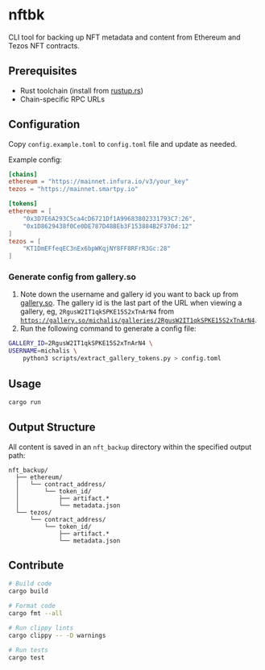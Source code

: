 # nftbk

CLI tool for backing up NFT metadata and content from Ethereum and Tezos NFT contracts.

## Prerequisites

- Rust toolchain (install from [rustup.rs](https://rustup.rs))
- Chain-specific RPC URLs

## Configuration

Copy `config.example.toml` to `config.toml` file and update as needed.

Example config:
```toml
[chains]
ethereum = "https://mainnet.infura.io/v3/your_key"
tezos = "https://mainnet.smartpy.io"

[tokens]
ethereum = [
    "0x3D7E6A293C5ca4cD6721Df1A99683802331793C7:26",
    "0x1D8629438f0Ce0DE787D48BEb3F153884B2F370d:12"
]
tezos = [
    "KT1DmEFfeqEC3nEx6bpWKqjNY8FF8RFrR3Gc:28"
]
```

### Generate config from gallery.so

1. Note down the username and gallery id you want to back up from [gallery.so](https://gallery.so). The gallery id is the last part of the URL when viewing a gallery, eg, `2RgusW2IT1qkSPKE15S2xTnArN4`  from [`https://gallery.so/michalis/galleries/2RgusW2IT1qkSPKE15S2xTnArN4`](https://gallery.so/michalis/galleries/2RgusW2IT1qkSPKE15S2xTnArN4).
2. Run the following command to generate a config file:
```bash
GALLERY_ID=2RgusW2IT1qkSPKE15S2xTnArN4 \
USERNAME=michalis \
    python3 scripts/extract_gallery_tokens.py > config.toml
```

## Usage

```bash
cargo run
```

## Output Structure

All content is saved in an `nft_backup` directory within the specified output path:

```
nft_backup/
  ├── ethereum/
  │   └── contract_address/
  │       └── token_id/
  │           ├── artifact.*
  │           └── metadata.json
  └── tezos/
      └── contract_address/
          └── token_id/
              ├── artifact.*
              └── metadata.json
```

## Contribute

```bash
# Build code
cargo build

# Format code
cargo fmt --all

# Run clippy lints
cargo clippy -- -D warnings

# Run tests
cargo test
```
